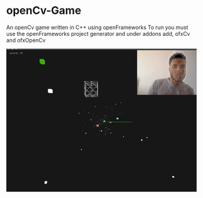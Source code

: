 # openCv-Game
An openCv game written in C++ using openFrameworks
To run you must use the openFrameworks project generator and under addons add, ofxCv and ofxOpenCv

![](preview.gif)
